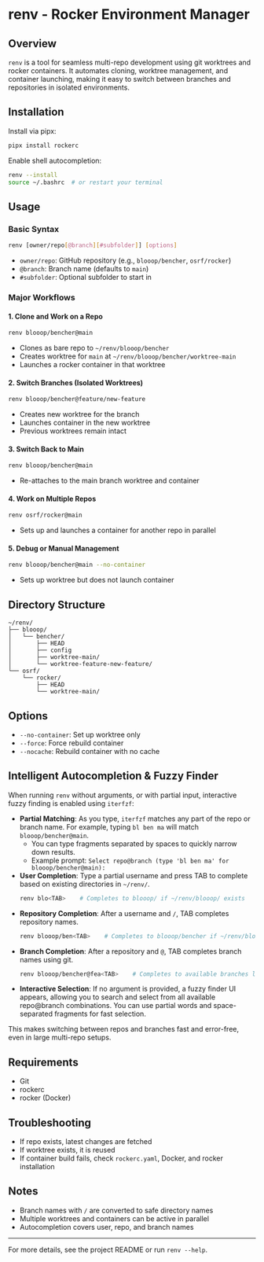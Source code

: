 # renv - Rocker Environment Manager

## Overview

`renv` is a tool for seamless multi-repo development using git worktrees and rocker containers. It automates cloning, worktree management, and container launching, making it easy to switch between branches and repositories in isolated environments.

## Installation

Install via pipx:
```bash
pipx install rockerc
```

Enable shell autocompletion:
```bash
renv --install
source ~/.bashrc  # or restart your terminal
```

## Usage

### Basic Syntax
```bash
renv [owner/repo[@branch][#subfolder]] [options]
```
- `owner/repo`: GitHub repository (e.g., `blooop/bencher`, `osrf/rocker`)
- `@branch`: Branch name (defaults to `main`)
- `#subfolder`: Optional subfolder to start in

### Major Workflows

#### 1. Clone and Work on a Repo
```bash
renv blooop/bencher@main
```
- Clones as bare repo to `~/renv/blooop/bencher`
- Creates worktree for `main` at `~/renv/blooop/bencher/worktree-main`
- Launches a rocker container in that worktree

#### 2. Switch Branches (Isolated Worktrees)
```bash
renv blooop/bencher@feature/new-feature
```
- Creates new worktree for the branch
- Launches container in the new worktree
- Previous worktrees remain intact

#### 3. Switch Back to Main
```bash
renv blooop/bencher@main
```
- Re-attaches to the main branch worktree and container

#### 4. Work on Multiple Repos
```bash
renv osrf/rocker@main
```
- Sets up and launches a container for another repo in parallel

#### 5. Debug or Manual Management
```bash
renv blooop/bencher@main --no-container
```
- Sets up worktree but does not launch container

## Directory Structure
```
~/renv/
├── blooop/
│   └── bencher/
│       ├── HEAD
│       ├── config
│       ├── worktree-main/
│       └── worktree-feature-new-feature/
└── osrf/
    └── rocker/
        ├── HEAD
        └── worktree-main/
```

## Options
- `--no-container`: Set up worktree only
- `--force`: Force rebuild container
- `--nocache`: Rebuild container with no cache

## Intelligent Autocompletion & Fuzzy Finder

When running `renv` without arguments, or with partial input, interactive fuzzy finding is enabled using `iterfzf`:

- **Partial Matching**: As you type, `iterfzf` matches any part of the repo or branch name. For example, typing `bl ben ma` will match `blooop/bencher@main`.
  - You can type fragments separated by spaces to quickly narrow down results.
  - Example prompt: `Select repo@branch (type 'bl ben ma' for blooop/bencher@main):`
- **User Completion**: Type a partial username and press TAB to complete based on existing directories in `~/renv/`.
  ```bash
  renv blo<TAB>    # Completes to blooop/ if ~/renv/blooop/ exists
  ```
- **Repository Completion**: After a username and `/`, TAB completes repository names.
  ```bash
  renv blooop/ben<TAB>    # Completes to blooop/bencher if ~/renv/blooop/bencher exists
  ```
- **Branch Completion**: After a repository and `@`, TAB completes branch names using git.
  ```bash
  renv blooop/bencher@fea<TAB>    # Completes to available branches like feature/xyz
  ```
- **Interactive Selection**: If no argument is provided, a fuzzy finder UI appears, allowing you to search and select from all available repo@branch combinations. You can use partial words and space-separated fragments for fast selection.

This makes switching between repos and branches fast and error-free, even in large multi-repo setups.

## Requirements
- Git
- rockerc
- rocker (Docker)

## Troubleshooting
- If repo exists, latest changes are fetched
- If worktree exists, it is reused
- If container build fails, check `rockerc.yaml`, Docker, and rocker installation

## Notes
- Branch names with `/` are converted to safe directory names
- Multiple worktrees and containers can be active in parallel
- Autocompletion covers user, repo, and branch names

---
For more details, see the project README or run `renv --help`.
